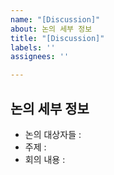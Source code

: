 ```yaml
---
name: "[Discussion]"
about: 논의 세부 정보
title: "[Discussion]"
labels: ''
assignees: ''

---
```


## 논의 세부 정보
- 논의 대상자들 :
- 주제 : 
- 회의 내용 :
